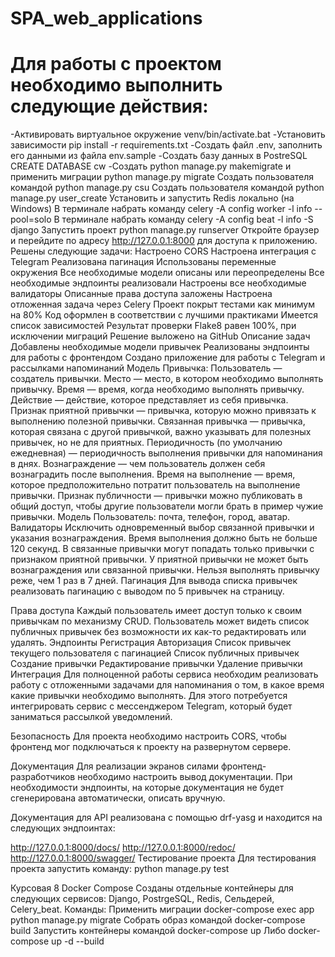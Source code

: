 # SPA_web_applications

# Для работы с проектом необходимо выполнить следующие действия:
-Активировать виртуальное окружение venv/bin/activate.bat
-Установить зависимости pip install -r requirements.txt
-Создать файл .env, заполнить его данными из файла env.sample
-Создать базу данных в PostreSQL CREATE DATABASE cw
-Создать python manage.py makemigrate и применить миграции python manage.py migrate
Создать пользователя командой python manage.py csu
Создать пользователя командой python manage.py user_create
Установить и запустить Redis локально (на Windows)
В терминале набрать команду celery -A config worker -l info --pool=solo
В терминале набрать команду celery -A config beat -l info -S django
Запустить проект python manage.py runserver
Откройте браузер и перейдите по адресу http://127.0.0.1:8000 для доступа к приложению.
Решены следующие задачи:
Настроено CORS
Настроена интеграция с Telegram
Реализована пагинация
Использованы переменные окружения
Все необходимые модели описаны или переопределены
Все необходимые эндпоинты реализовали
Настроены все необходимые валидаторы
Описанные права доступа заложены
Настроена отложенная задача через Celery
Проект покрыт тестами как минимум на 80%
Код оформлен в соответствии с лучшими практиками
Имеется список зависимостей
Результат проверки Flake8 равен 100%, при исключении миграций
Решение выложено на GitHub
Описание задач
Добавлены необходимые модели привычек
Реализованы эндпоинты для работы с фронтендом
Создано приложение для работы с Telegram и рассылками напоминаний
Модель Привычка:
Пользователь — создатель привычки.
Место — место, в котором необходимо выполнять привычку.
Время — время, когда необходимо выполнять привычку.
Действие — действие, которое представляет из себя привычка.
Признак приятной привычки — привычка, которую можно привязать к выполнению полезной привычки.
Связанная привычка — привычка, которая связана с другой привычкой, важно указывать для полезных привычек, но не для приятных.
Периодичность (по умолчанию ежедневная) — периодичность выполнения привычки для напоминания в днях.
Вознаграждение — чем пользователь должен себя вознаградить после выполнения.
Время на выполнение — время, которое предположительно потратит пользователь на выполнение привычки.
Признак публичности — привычки можно публиковать в общий доступ, чтобы другие пользователи могли брать в пример чужие привычки.
Модель Пользователь:
почта,
телефон,
город,
аватар.
Валидаторы
Исключить одновременный выбор связанной привычки и указания вознаграждения.
Время выполнения должно быть не больше 120 секунд.
В связанные привычки могут попадать только привычки с признаком приятной привычки.
У приятной привычки не может быть вознаграждения или связанной привычки.
Нельзя выполнять привычку реже, чем 1 раз в 7 дней.
Пагинация
Для вывода списка привычек реализовать пагинацию с выводом по 5 привычек на страницу.

Права доступа
Каждый пользователь имеет доступ только к своим привычкам по механизму CRUD.
Пользователь может видеть список публичных привычек без возможности их как-то редактировать или удалять.
Эндпоинты
Регистрация
Авторизация
Список привычек текущего пользователя с пагинацией
Список публичных привычек
Создание привычки
Редактирование привычки
Удаление привычки
Интеграция
Для полноценной работы сервиса необходим реализовать работу с отложенными задачами для напоминания о том, в какое время какие привычки необходимо выполнять. Для этого потребуется интегрировать сервис с мессенджером Telegram, который будет заниматься рассылкой уведомлений.

Безопасность
Для проекта необходимо настроить CORS, чтобы фронтенд мог подключаться к проекту на развернутом сервере.

Документация
Для реализации экранов силами фронтенд-разработчиков необходимо настроить вывод документации. При необходимости эндпоинты, на которые документация не будет сгенерирована автоматически, описать вручную.

Документация для API реализована с помощью drf-yasg и находится на следующих эндпоинтах:

http://127.0.0.1:8000/docs/
http://127.0.0.1:8000/redoc/
http://127.0.0.1:8000/swagger/
Тестирование проекта
Для тестирования проекта запустить команду: python manage.py test

Курсовая 8 Docker Compose
Cозданы отдельные контейнеры для следующих сервисов:
Django,
PostrgeSQL,
Redis,
Сельдерей,
Celery_beat.
Команды:
Применить миграции docker-compose exec app python manage.py migrate
Собрать образ командой docker-compose build Запустить контейнеры командой docker-compose up Либо docker-compose up -d --build
